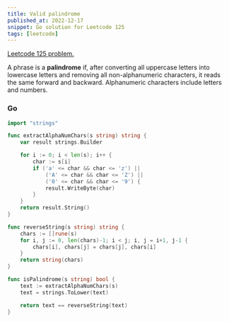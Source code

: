 ```yaml
---
title: Valid palindrome
published_at: 2022-12-17
snippet: Go solution for Leetcode 125
tags: [leetcode]
---
```


[Leetcode 125 problem.](https://leetcode.com/problems/valid-palindrome/)

A phrase is a **palindrome** if, after converting all uppercase letters into lowercase letters and removing all non-alphanumeric characters, it reads the same forward and backward. Alphanumeric characters include letters and numbers.

### Go

```go
import "strings"

func extractAlphaNumChars(s string) string {
    var result strings.Builder

    for i := 0; i < len(s); i++ {
        char := s[i]
        if ('a' <= char && char <= 'z') ||
            ('A' <= char && char <= 'Z') ||
            ('0' <= char && char <= '9') {
            result.WriteByte(char)
        }
    }
    return result.String()
}

func reverseString(s string) string {
    chars := []rune(s)
    for i, j := 0, len(chars)-1; i < j; i, j = i+1, j-1 {
        chars[i], chars[j] = chars[j], chars[i]
    }
    return string(chars)
}

func isPalindrome(s string) bool {
    text := extractAlphaNumChars(s)
    text = strings.ToLower(text)

    return text == reverseString(text)
}
```